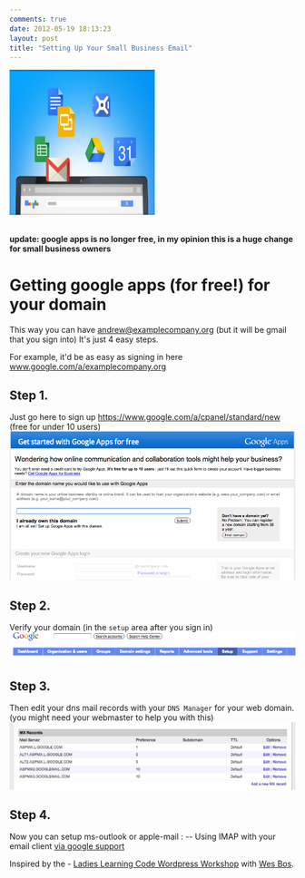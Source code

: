```yaml
---
comments: true
date: 2012-05-19 18:13:23
layout: post
title: "Setting Up Your Small Business Email"
---
```


<div class="writings-main-img">
  <img src="/images/posts/google-apps-welcome.png" height="256" width="256" alt="ladies learning code logo" />  
</div>
<br>

**update: google apps is no longer free, in my opinion this is a huge change for small business owners**

# Getting google apps (for free!) for your domain  

This way you can have andrew@examplecompany.org (but it will be gmail that you sign into)
It's just 4 easy steps.

For example, it'd be as easy as signing in here www.google.com/a/examplecompany.org

## Step 1.
 Just go here to sign up https://www.google.com/a/cpanel/standard/new (free for under 10 users)
[![setup google-apps-step1](/images/posts/google-apps-step1.png)](http://andxyz.com/images/posts/google-apps-step1.png)

## Step 2.
 Verify your domain (in the <code>setup</code> area after you sign in)
[![setup google-apps-step1](/images/posts/google-apps-step2.png)](http://andxyz.com/images/posts/google-apps-step1.png)

## Step 3.
 Then edit your dns mail records with your <code>DNS Manager</code> for your web domain. (you might need your webmaster to help you with this)
[![setup google-apps-step3](/images/posts/google-apps-step3.png)](http://andxyz.com/images/posts/google-apps-step1.png)

## Step 4.
 Now you can setup ms-outlook or apple-mail :
-- Using IMAP with your email client [via google support][google-support]

Inspired by the - [Ladies Learning Code Wordpress Workshop][llc-wordpress] with [Wes Bos](http://wesbos.com/).

[llc-wordpress]: http://ladieslearningcode.com/2012/11/wordpress-for-beginners-is-back-and-these-are-the-mentors/
[google-support]: http://support.google.com/mail/bin/answer.py?hl=en&answer=75726
